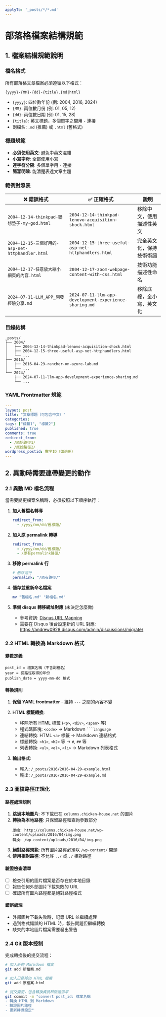 ```yaml
---
applyTo: '_posts/*/*.md'
---
```


# 部落格檔案結構規範

## 1. 檔案結構規範說明

### 檔名格式
所有部落格文章檔案必須遵循以下格式：
```
{yyyy}-{MM}-{dd}-{title}.{md|html}
```

- `{yyyy}`: 四位數年份 (例: 2004, 2016, 2024)
- `{MM}`: 兩位數月份 (例: 01, 05, 12)
- `{dd}`: 兩位數日期 (例: 01, 15, 28)
- `{title}`: 英文標題，多個單字之間用 `-` 連接
- 副檔名: `.md` (推薦) 或 `.html` (舊格式)

### 標題規範
- **必須使用英文**: 避免中英文混雜
- **小寫字母**: 全部使用小寫
- **連字符分隔**: 多個單字用 `-` 連接
- **簡潔明確**: 能清楚表達文章主題

### 範例對照表

| ❌ 錯誤格式 | ✅ 正確格式 | 說明 |
|------------|------------|------|
| `2004-12-14-thinkpad-聯想墊子-my-god.html` | `2004-12-14-thinkpad-lenovo-acquisition-shock.html` | 移除中文，使用描述性英文 |
| `2004-12-15-三個好用的-asp-net-httphandler.html` | `2004-12-15-three-useful-asp-net-httphandlers.html` | 完全英文化，保持技術術語 |
| `2004-12-17-任意放大縮小網頁的內容.html` | `2004-12-17-zoom-webpage-content-with-css.html` | 技術功能描述性命名 |
| `2024-07-11-LLM_APP_開發經驗分享.md` | `2024-07-11-llm-app-development-experience-sharing.md` | 移除底線，全小寫，英文化 |

### 目錄結構
```
_posts/
├── 2004/
│   ├── 2004-12-14-thinkpad-lenovo-acquisition-shock.html
│   ├── 2004-12-15-three-useful-asp-net-httphandlers.html
│   └── ...
├── 2016/
│   ├── 2016-04-29-rancher-on-azure-lab.md
│   └── ...
└── 2024/
    ├── 2024-07-11-llm-app-development-experience-sharing.md
    └── ...
```

### YAML Frontmatter 規範
```yaml
---
layout: post
title: "文章標題（可包含中文）"
categories: 
tags: ["標籤1", "標籤2"]
published: true
comments: true
redirect_from:
  - /原始路徑1/
  - /原始路徑2/
wordpress_postid: 數字ID（如適用）
---
```

## 2. 異動時需要連帶變更的動作

### 2.1 異動 MD 檔名流程

當需要變更檔案名稱時，必須按照以下順序執行：

1. **加入舊檔名轉導**
   ```yaml
   redirect_from:
     - /yyyy/mm/dd/舊標題/
   ```

2. **加入原 permalink 轉導**
   ```yaml
   redirect_from:
     - /yyyy/mm/dd/舊標題/
     - /原有permalink路徑/
   ```

3. **移除 permalink 行**
   ```yaml
   # 刪除這行
   permalink: "/原有路徑/"
   ```

4. **儲存並重新命名檔案**
   ```bash
   mv "舊檔名.md" "新檔名.md"
   ```

5. **準備 disqus 轉移網址對應** (未決定怎麼做)
   - 參考資訊: [Disqus URL Mapping](https://help.disqus.com/en/articles/1717101-using-url-mapping-to-redirect-comments)
   - 需要在 Disqus 後台設定新的 URL 對應: https://andrew0928.disqus.com/admin/discussions/migrate/

### 2.2 HTML 轉換為 Markdown 格式

#### 變數定義
```
post_id = 檔案名稱（不含副檔名）
year = 從路徑取得的年份
publish_date = yyyy-mm-dd 格式
```

#### 轉換規則
1. **保留 YAML frontmatter** - 維持 `---` 之間的內容不變
2. **HTML 標籤轉換**:
   - 移除所有 HTML 標籤 (`<p>`, `<div>`, `<span>` 等)
   - 程式碼區塊: `<code>` → Markdown ` ```language `
   - 連結轉換: HTML `<a>` 標籤 → Markdown 連結格式
   - 標題轉換: `<h1>`, `<h2>` 等 → `#`, `##` 等
   - 列表轉換: `<ul>`, `<ol>`, `<li>` → Markdown 列表格式

3. **輸出格式**:
   - 輸入: `/_posts/2016/2016-04-29-example.html`
   - 輸出: `/_posts/2016/2016-04-29-example.md`

### 2.3 圖檔路徑正規化

#### 路徑處理規則
1. **跳過本地圖片**: 不下載已在 `columns.chicken-house.net` 的圖片
2. **轉換為本地路徑**: 只保留路徑和查詢參數部分
   ```
   原始: http://columns.chicken-house.net/wp-content/uploads/2016/04/img.png
   轉換: /wp-content/uploads/2016/04/img.png
   ```
3. **絕對路徑規範**: 所有圖片路徑必須以 `/wp-content/` 開頭
4. **禁用相對路徑**: 不允許 `../` 或 `./` 相對路徑

#### 驗證檢查清單
- [ ] 檢查引用的圖片檔案是否存在於本地目錄
- [ ] 報告任何外部圖片下載失敗的 URL
- [ ] 確認所有圖片路徑都是絕對路徑格式

#### 錯誤處理
- 外部圖片下載失敗時，記錄 URL 並繼續處理
- 遇到格式錯誤的 HTML 時，報告問題但繼續轉換
- 缺失的本地圖片檔案需要發出警告

### 2.4 Git 版本控制

完成轉換後的提交流程：
```bash
# 加入新的 Markdown 檔案
git add 新檔案.md

# 加入已移除的 HTML 檔案
git add 原檔案.html

# 提交變更，包含轉換資訊和驗證清單
git commit -m "convert post_id: 檔案名稱
- 轉換 HTML 到 Markdown
- 驗證圖片路徑
- 更新轉導設定"
```